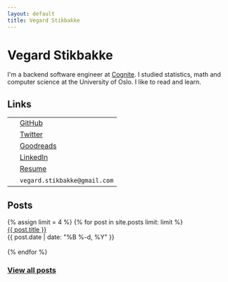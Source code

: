```yaml
---
layout: default
title: Vegard Stikbakke
---
```


# Vegard Stikbakke

I'm a backend software engineer at [Cognite](https://cognite.com).
I studied statistics, math and computer science at the University of Oslo.
I like to read and learn.

## Links


<table>
  <tr>
    <td><i class="fab fa-github" aria-hidden="true"></i></td>
    <td>&nbsp;<a href="https://github.com/vegarsti">GitHub</a></td> 
  </tr>
  <tr>
    <td><i class="fab fa-twitter" aria-hidden="true"></i></td>
    <td>&nbsp;<a href="https://twitter.com/vegardstikbakke">Twitter</a></td> 
  </tr>
  <tr>
    <td><i class="fab fa-goodreads" aria-hidden="true"></i></td>
    <td>&nbsp;<a href="https://www.goodreads.com/user/show/3400170-vegard-stikbakke">Goodreads</a></td> 
  </tr>
  <tr>
    <td><i class="fab fa-linkedin" aria-hidden="true"></i></td>
    <td>&nbsp;<a href="https://no.linkedin.com/in/vegardstikbakke">LinkedIn</a></td> 
  </tr>
  <tr>
    <td><i class="fas fa-file-alt" aria-hidden="true"></i></td>
    <td>&nbsp;<a href="assets/pdf/Resume.pdf">Resume</a></td> 
  </tr>
  <tr>
    <td><i class="fas fa-envelope" aria-hidden="true"></i></td>
    <td>&nbsp;<code>vegard.stikbakke@gmail.com</code></td> 
  </tr>
</table>


## Posts
<div id="blog-links">
{% assign limit = 4 %}
{% for post in site.posts limit: limit %}
<div class="blog-link">
<a href="{{ post.url }}">{{ post.title }}</a>
<br />{{ post.date | date: "%B %-d, %Y" }}
</div>
<br />
{% endfor %}
<h3><a href="blog/">View all posts</a></h3>
</div>
